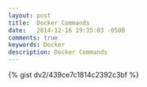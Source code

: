 ```yaml
---
layout: post
title:  Docker Commands
date:   2014-12-16 19:35:03 -0500
comments: true
keywords: Docker
description: Docker Commands
---
```


{% gist dv2/439ce7c1814c2392c3bf %}
